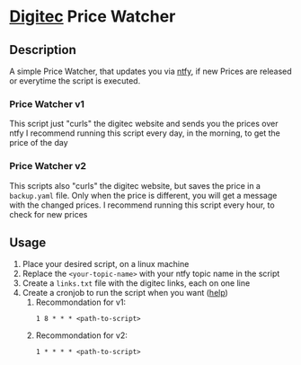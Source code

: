 # [Digitec](https://digitec.ch) Price Watcher

## Description

A simple Price Watcher, that updates you via [ntfy](https://ntfy.sh), if new Prices are released or everytime the script is executed.

### Price Watcher v1

This script just "curls" the digitec website and sends you the prices over ntfy
I recommend running this script every day, in the morning, to get the price of the day

### Price Watcher v2

This scripts also "curls" the digitec website, but saves the price in a ``backup.yaml`` file. Only when the price is different, you will get a message with the changed prices.
I recommend running this script every hour, to check for new prices

## Usage

1. Place your desired script, on a linux machine
2. Replace the ``<your-topic-name>`` with your ntfy topic name in the script
3. Create a ``links.txt`` file with the digitec links, each on one line
4. Create a cronjob to run the script when you want ([help](https://en.wikipedia.org/wiki/Cron))
   1. Recommondation for v1:
      ````text
      1 8 * * * <path-to-script>
      ````
   2. Recommondation for v2:
      ````text
      1 * * * * <path-to-script>
      ````